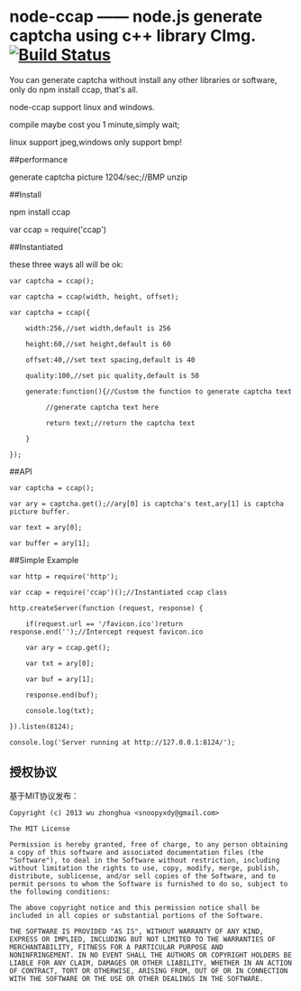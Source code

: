 
# node-ccap —— node.js generate captcha using c++ library CImg. [![Build Status](https://travis-ci.org/DoubleSpout/ccap.png?branch=master)](https://travis-ci.org/DoubleSpout/ccap)

You can generate captcha without install any other libraries or software, only do npm install ccap, that's all.

node-ccap support linux and windows.

compile maybe cost you 1 minute,simply wait;

linux support jpeg,windows only support bmp!

##performance

  generate captcha picture 1204/sec;//BMP unzip

##Install

   npm install ccap

   var ccap = require('ccap')

##Instantiated

   these three ways all will be ok:

	var captcha = ccap();
	
	var captcha = ccap(width, height, offset);

	var captcha = ccap({
		
		width:256,//set width,default is 256

		height:60,//set height,default is 60

		offset:40,//set text spacing,default is 40

		quality:100,//set pic quality,default is 50

		generate:function(){//Custom the function to generate captcha text
		
		     //generate captcha text here

		     return text;//return the captcha text

		}
	
	});
	   

##API
   
	var captcha = ccap();

	var ary = captcha.get();//ary[0] is captcha's text,ary[1] is captcha picture buffer.

	var text = ary[0];

	var buffer = ary[1];


##Simple Example
	
	var http = require('http');
	
	var ccap = require('ccap')();//Instantiated ccap class 

	http.createServer(function (request, response) {

		if(request.url == '/favicon.ico')return response.end('');//Intercept request favicon.ico

		var ary = ccap.get();

		var txt = ary[0];

		var buf = ary[1];

		response.end(buf);

		console.log(txt);

	}).listen(8124);

	console.log('Server running at http://127.0.0.1:8124/');



## 授权协议

基于MIT协议发布：

```
Copyright (c) 2013 wu zhonghua <snoopyxdy@gmail.com>

The MIT License

Permission is hereby granted, free of charge, to any person obtaining
a copy of this software and associated documentation files (the
"Software"), to deal in the Software without restriction, including
without limitation the rights to use, copy, modify, merge, publish,
distribute, sublicense, and/or sell copies of the Software, and to
permit persons to whom the Software is furnished to do so, subject to
the following conditions:

The above copyright notice and this permission notice shall be
included in all copies or substantial portions of the Software.

THE SOFTWARE IS PROVIDED "AS IS", WITHOUT WARRANTY OF ANY KIND,
EXPRESS OR IMPLIED, INCLUDING BUT NOT LIMITED TO THE WARRANTIES OF
MERCHANTABILITY, FITNESS FOR A PARTICULAR PURPOSE AND
NONINFRINGEMENT. IN NO EVENT SHALL THE AUTHORS OR COPYRIGHT HOLDERS BE
LIABLE FOR ANY CLAIM, DAMAGES OR OTHER LIABILITY, WHETHER IN AN ACTION
OF CONTRACT, TORT OR OTHERWISE, ARISING FROM, OUT OF OR IN CONNECTION
WITH THE SOFTWARE OR THE USE OR OTHER DEALINGS IN THE SOFTWARE.
```